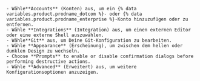     - Wähle**Accounts** (Konten) aus, um ein {% data variables.product.prodname_dotcom %}- oder {% data variables.product.prodname_enterprise %}-Konto hinzuzufügen oder zu entfernen.
    - Wähle **Integrations** (Integration) aus, um einen externen Editor oder eine externe Shell auszuwählen.
    - Wähle**Git** aus, um Deine Git-Konfiguration zu bearbeiten.
    - Wähle **Appearance** (Erscheinung), um zwischen dem hellen oder dunklen Design zu wechseln.
    - Choose **Prompts** to enable or disable confirmation dialogs before performing destructive actions.
    - Wähle **Advanced** (Erweitert) aus, um weitere Konfigurationsoptionen anzuzeigen.
